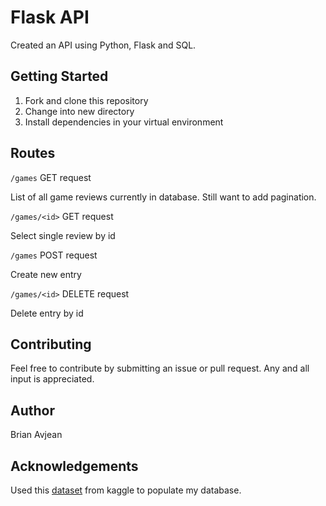 # Flask API

Created an API using Python, Flask and SQL.

## Getting Started

1. Fork and clone this repository
2. Change into new directory
3. Install dependencies in your virtual environment

## Routes

`/games` GET request

List of all game reviews currently in database. Still want to add pagination.



`/games/<id>` GET request

Select single review by id



`/games` POST request

Create new entry



`/games/<id>` DELETE request

Delete entry by id


## Contributing

Feel free to contribute by submitting an issue or pull request. Any and all input is appreciated.

## Author

Brian Avjean

## Acknowledgements

Used this [dataset](https://www.kaggle.com/skateddu/metacritic-all-time-games-stats) from kaggle to populate my database.